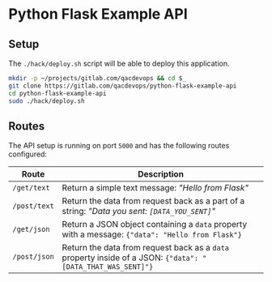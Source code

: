 # Python Flask Example API
## Setup
The `./hack/deploy.sh` script will be able to deploy this application.

```bash
mkdir -p ~/projects/gitlab.com/qacdevops && cd $_
git clone https://gitlab.com/qacdevops/python-flask-example-api
cd python-flask-example-api
sudo ./hack/deploy.sh
```

## Routes
The API setup is running on port `5000` and has the following routes configured:

| Route | Description |
|--|--|
|`/get/text`|Return a simple text message: *"Hello from Flask"*|
|`/post/text`|Return the data from request back as a part of a string: *"Data you sent: `[DATA_YOU_SENT]`"*|
|`/get/json`|Return a JSON object containing a `data` property with a message: `{"data": "Hello from Flask"}`|
|`/post/json`|Return the data from request back as a `data` property inside of a JSON: `{"data": "[DATA_THAT_WAS_SENT]"}`|

